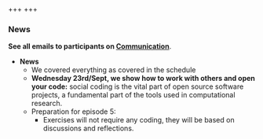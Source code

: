 +++
+++

### News

**See all emails to participants on [Communication](@/communication/_index.md)**.

- **News**
  - We covered everything as covered in the schedule
  - **Wednesday 23rd/Sept, we show how to work with others and open your code:**
    social coding is the vital part of open source software projects, a fundamental part of the tools used in computational research.
  - Preparation for episode 5:
    - Exercises will not require any coding, they will be based on discussions and reflections.

